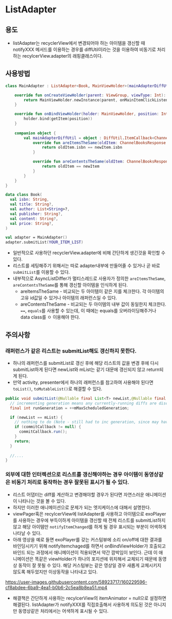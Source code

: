 # ListAdapter

## 용도

- listAdapter는 recyclerView에서 변경되어야 하는 아이템을 갱신할 때 notifyXXX 메서드를 이용하는 경우를 diffUtil이라는 것을 이용하여 비동기로 처리하는 recylcerView.adapter의 래핑클래스이다.

## 사용방법

```kotlin
class MainAdapter : ListAdapter<Book, MainViewHolder>(mainAdapterDiffUtil) {

    override fun onCreateViewHolder(parent: ViewGroup, viewType: Int): MainViewHolder {
        return MainViewHolder.newInstance(parent, onMainItemClickListener)
    }

    override fun onBindViewHolder(holder: MainViewHolder, position: Int) {
        holder.bind(getItem(position))
    }
    
    companion object {
        val mainAdapterDiffUtil = object : DiffUtil.ItemCallback<ChannelBooksResponse.Book>() {
            override fun areItemsTheSame(oldItem: ChannelBooksResponse.Book, newItem: ChannelBooksResponse.Book): Boolean {
                return oldItem.isbn == newItem.isbn
            }

            override fun areContentsTheSame(oldItem: ChannelBooksResponse.Book, newItem: ChannelBooksResponse.Book): Boolean {
                return oldItem == newItem
            }
        }
    }
}

data class Book(
  val isbn: String,
  val title: String?,
  val author: List<String>?,
  val publisher: String?,
  val content: String?,
  val price: String?,
)

val adapter = MainAdapter()
adapter.submitList(YOUR_ITEM_LIST)
```

- 일반적으로 사용하던 recyclerView.adapter에 비해 간단하게 생긴것을 확인할 수 있다.
- 리스트를 세팅해주기 위해서는 따로 adapter내부에 만들어줄 수 있거나 곧 바로 `submitList`를 이용할 수 있다.
- 내부적으로 AsyncListDiffer가 멀티스레드로 사용자가 정의한 `areItemsTheSame`, `areContentsTheSame`를 통해 갱신할 아이템을 인식하게 된다.
  - areItemsTheSame - 비교되는 두 아이템이 같은 지를 체크한다. 각 아이템의 고유 id값일 수 있거나 아이템의 래퍼런스일 수 있다.
  - areContentsTheSame - 비교되는 두 아이템의 내부 값이 동일한지 체크한다. `==`, `equals`를 사용할 수 있는데, 이 때에는 equals를 오버라이딩해주거나 data class를 ㅇ 이용해야 한다.

## 주의사항

### 래퍼런스가 같은 리스트는 submitList해도 갱신하지 못한다.

- 하나의 래퍼런스를 submitList로 갱신 후에 해당 리스트의 값을 변경 후에 다시 submitList하게 된다면 newList와 mList는 같기 대문에 갱신되지 않고 return되게 된다.
- 만약 activity, presenter에서 하나의 래퍼런스를 참고하여 사용해야 된다면 `toList()`, `toMutableList()`로 해결할 수 있다.

```java
public void submitList(@Nullable final List<T> newList,@Nullable final Runnable commitCallback) {
  // incrementing generation means any currently-running diffs are discarded when they finish
  final int runGeneration = ++mMaxScheduledGeneration;

  if (newList == mList) {
    // nothing to do (Note - still had to inc generation, since may have ongoing work)
    if (commitCallback != null) {
      commitCallback.run();
    }
    return;
  }
  
  //....
}
```

### 외부에 대한 인터렉션으로 리스트를 갱신해야하는 경우 아이템이 동영상같은 비동기 처리로 동작하는 경우 잘못된 표시가 될 수 있다.

- 리스트 어댑터는 diff를 계산하고 변경해야할 경우가 된다면 자연스러운 애니메이션이 나타나는 것을 볼 수 있다.
- 하지만 이러한 애니메이션으로 문제가 되는 엣지케이스에 대해서 설명한다.
- viewPager혹은 recylcerView에 listAdapter를 사용하고 아이템으로 exoPlayer를 사용하는 경우에 부득이하게 아이템을 갱신할 때 전체 리스트를 submitList하지 않고 해당 아이템만 `notifyItemChanged`를 하게 될 경우 표시되는 부분이 어색하게 나타날 수 있다.
- 아래 영상을 예로 들면 exoPlayer를 갖는 커스텀뷰에 소리 on/off에 대한 결과를 바인딩시키기 위해 notifyItemchaged를 하면서 onBindViewHolder가 호출되고 바인드 되는 과정에서 애니메이션이 적용되면서 약간 깜박임이 보인다. 근데 이 애니메이션은 똑같은 viewHolder가 하나의 포지션에 위치해서 교체되기 때문에 동영상 동작이 잘 못될 수 있다. 해당 커스텀뷰는 같은 영상일 경우 새롭게 교체시키지 않도록 해두었지만 이상동작을 나타내고 있다.

https://user-images.githubusercontent.com/58923717/160229596-cf8abdee-6ba9-4ea1-b0b6-2c5ea8b8ea51.mp4

- 해결책은 간단하게 사용하는 recylcerView의 itemAnimator = null으로 설정하면 해결된다. listAdapter가 notifyXXX를 직접호출해서 사용하게 의도된 것은 아니지만 동영상같은 처리에서는 어색하게 표시될 수 있다.